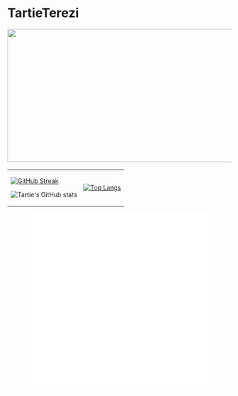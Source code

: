 # TartieTerezi
 

<a href="https://github.com/devxb/gitanimals">
<img
  src="https://render.gitanimals.org/farms/TartieTerezi"
  width="1000"
  height="300"
/>
</a>
  

<table>
	<tr>
<td align="top">

[![GitHub Streak](https://streak-stats.demolab.com?user=TartieTerezi&amp;border_radius=4.2&amp;locale=fr)](https://git.io/streak-stats) 

![Tartie's GitHub stats](https://github-readme-stats.vercel.app/api?username=TartieTerezi&amp;show_icons=true&amp;theme=solarized-light)

</td>

<td align="top">


[![Top Langs](https://github-readme-stats.vercel.app/api/top-langs/?username=TartieTerezi&amp;theme=solarized-light)](https://github.com/anuraghazra/github-readme-stats)

</td>
</tr>
</table>


<div align="center">
    <img src="example.svg" width="400" height="400" alt="css-in-readme">
</div>